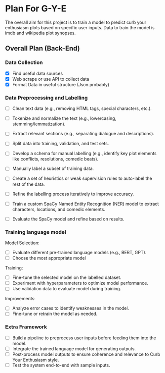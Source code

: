 # Plan For G-Y-E

The overall aim for this project is to train a model to predict curb your enthusiasm plots based on specific user inputs. Data to train the model is imdb and wikipedia plot synopses.

## Overall Plan (Back-End)

### Data Collection

- [x] Find useful data sources
- [x] Web scrape or use API to collect data
- [x] Format Data in useful structure (Json probably)

### Data Preprocessing and Labelling

- [ ] Clean text data (e.g., removing HTML tags, special characters, etc.).
- [ ] Tokenize and normalize the text (e.g., lowercasing, stemming/lemmatization).
- [ ] Extract relevant sections (e.g., separating dialogue and descriptions).

- [ ] Split data into training, validation, and test sets.
- [ ] Develop a schema for manual labelling (e.g., identify key plot elements like conflicts, resolutions, comedic beats).
- [ ] Manually label a subset of training data.
- [ ] Create a set of heuristics or weak supervision rules to auto-label the rest of the data.
- [ ] Refine the labelling process iteratively to improve accuracy.

- [ ] Train a custom SpaCy Named Entity Recognition (NER) model to extract characters, locations, and comedic elements.
- [ ] Evaluate the SpaCy model and refine based on results.

### Training language model

Model Selection:

- [ ] Evaluate different pre-trained language models (e.g., BERT, GPT).
- [ ] Choose the most appropriate model

Training:

- [ ] Fine-tune the selected model on the labelled dataset.
- [ ] Experiment with hyperparameters to optimize model performance.
- [ ] Use validation data to evaluate model during training.

Improvements:

- [ ] Analyze error cases to identify weaknesses in the model.
- [ ] Fine-tune or retrain the model as needed.

### Extra Framework

- [ ] Build a pipeline to preprocess user inputs before feeding them into the model.
- [ ] Integrate the trained language model for generating outputs.
- [ ] Post-process model outputs to ensure coherence and relevance to Curb Your Enthusiasm style.
- [ ] Test the system end-to-end with sample inputs.
